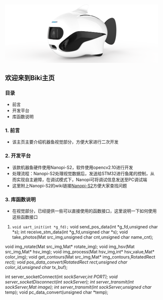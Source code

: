 ![img](/biki.png)

## 欢迎来到Biki主页<br>

### 目录

- 前言
- 开发平台
- 库函数说明

### 1. 前言
- 该主页主要介绍机器鱼视觉部分，方便大家进行二次开发<br>

### 2. 开发平台
- 该款机器鱼硬件使用Nanopi-S2，软件使用opencv2.10进行开发<br>
- 处理流程：Nanopi-S2处理视觉数据后，发送给STM32进行鱼尾的控制，从而实现自主避障，在调试模式下，Nanopi可将调试信息发送至PC调试端<br>
- 这里附上Nanopi-S2的wiki链接[Nanopi-S2](http://wiki.friendlyarm.com/wiki/index.php/NanoPi_S2/zh)方便大家查找问题

### 3. 库函数说明
- 在视觉部分，已经提供一些可以直接使用的函数接口，这里说明一下如何使用这些函数接口

1. `void uart_init(int *g_fd);`
void send_pos_data(int *g_fd,unsigned char *s);
int  receive_stm_data(int *g_fd,unsigned char *s);
void take_photos(Mat src_img,unsigned char cnt,unsigned char name_cnt);

void img_rotate(Mat src_img,Mat* rotate_img);
void img_hsv(Mat src_img,Mat* hsv_img);
void img_process(Mat hsv_img,int* hsv_value,Mat* color_img);
void get_contours(Mat src_img,Mat* img_contours,RotatedRect *rect);
void pos_data_convert(RotatedRect rect,unsigned char color_id,unsigned char* tx_buf);

int  server_socketConnect(int *sockServer,int PORT);
void server_socketDisconnect(int sockServer);
int  server_transmit(int sockServer,Mat image);
int  server_transmit(int sockServer,unsigned char* temp);
void pc_data_convert(unsigned char *temp);

